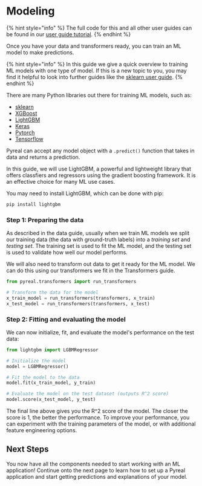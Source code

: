 # Modeling

{% hint style="info" %}
The full code for this and all other user guides can be found in our [user guide tutorial](https://github.com/sibyl-dev/pyreal/blob/dev/tutorials/user\_guide.ipynb).
{% endhint %}

Once you have your data and transformers ready, you can train an ML model to make predictions.

{% hint style="info" %}
In this guide we give a quick overview to training ML models with one type of model. If this is a new topic to you, you may find it helpful to look into further guides like the [sklearn user guide](https://scikit-learn.org/stable/user\_guide.html).
{% endhint %}

There are many Python libraries out there for training ML models, such as:

* [sklearn](https://scikit-learn.org/stable/index.html)
* [XGBoost ](https://xgboost.readthedocs.io/en/stable/)
* [LightGBM](https://lightgbm.readthedocs.io/en/stable/)
* [Keras](https://keras.io/)
* [Pytorch](https://pytorch.org/)
* [Tensorflow](https://www.tensorflow.org/)

Pyreal can accept any model object with a `.predict()` function that takes in data and returns a prediction.&#x20;

In this guide, we will use LightGBM, a powerful and lightweight library that offers classfiers and regressors using the gradient boosting framework. It is an effective choice for many ML use cases.

You may need to install LightGBM, which can be done with pip:

```bash
pip install lightgbm
```

### Step 1: Preparing the data

As described in the data guide, usually when we train ML models we split our training data (the data with ground-truth labels) into a _training set_ and _testing set_. The training set is used to fit the ML model, and the testing set is used to validate how well our model performs.&#x20;

We will also need to transform out data to get it ready for the ML model. We can do this using our transformers we fit in the Transformers guide.

```python
from pyreal.transformers import run_transformers

# Transform the data for the model
x_train_model = run_transformers(transformers, x_train)
x_test_model = run_transformers(transformers, x_test)
```

### Step 2: Fitting and evaluating the model

We can now initialize, fit, and evaluate the model's performance on the test data:

```python
from lightgbm import LGBMRegressor

# Initialize the model
model = LGBMRegressor()

# Fit the model to the data
model.fit(x_train_model, y_train)

# Evaluate the model on the test dataset (outputs R^2 score)
model.score(x_test_model, y_test)
```

The final line above gives you the R^2 score of the model. The closer the score is 1, the better the performance. To improve your performance, you can experiment with the training parameters of the model, or with additional feature engineering options.&#x20;

## Next Steps

You now have all the components needed to start working with an ML application! Continue onto the next page to learn how to set up a Pyreal application and start getting predictions and explanations of your model.
